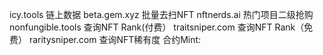 icy.tools 链上数据 
beta.gem.xyz 批量去扫NFT 
nftnerds.ai 热门项目二级抢购 
nonfungible.tools 查询NFT Rank(付费） 
traitsniper.com 查询NFT Rank（免费）
raritysniper.com 查询NFT稀有度 
合约Mint: 
